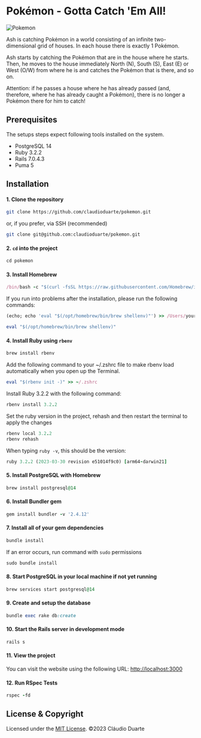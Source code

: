 # Pokémon - Gotta Catch 'Em All!

![Pokemon](https://user-images.githubusercontent.com/4729521/234700625-76b97c63-4bc4-4fc5-969b-d975962f6fba.png)

Ash is catching Pokémon in a world consisting of an infinite two-dimensional grid of houses. In each house there is exactly 1 Pokémon.

Ash starts by catching the Pokémon that are in the house where he starts. Then, he moves to the house immediately North (N), South (S), East (E) or West (O/W) from where he is and catches the Pokémon that is there, and so on.

Attention: if he passes a house where he has already passed (and, therefore, where he has already caught a Pokémon), there is no longer a Pokémon there for him to catch!

## Prerequisites

The setups steps expect following tools installed on the system.

- PostgreSQL 14
- Ruby 3.2.2
- Rails 7.0.4.3
- Puma 5

## Installation

#### 1. Clone the repository

```bash
git clone https://github.com/claudioduarte/pokemon.git
```

or, if you prefer, via SSH (recommended)

```bash
git clone git@github.com:claudioduarte/pokemon.git
```

#### 2. `cd` into the project

```ruby
cd pokemon
```

#### 3. Install Homebrew

```ruby
/bin/bash -c "$(curl -fsSL https://raw.githubusercontent.com/Homebrew/install/HEAD/install.sh)"
````

If you run into problems after the installation, please run the following commands:

```ruby
(echo; echo 'eval "$(/opt/homebrew/bin/brew shellenv)"') >> /Users/your_user/.zprofile
```
```ruby
eval "$(/opt/homebrew/bin/brew shellenv)"
```

#### 4. Install Ruby using `rbenv`

```ruby
brew install rbenv
```

Add the following command to your ~/.zshrc file to make rbenv load automatically when you open up the Terminal.

```ruby
eval "$(rbenv init -)" >> ~/.zshrc
```

Install Ruby 3.2.2 with the following command:

```ruby
rbenv install 3.2.2
```

Set the ruby version in the project, rehash and then restart the terminal to apply the changes

```ruby
rbenv local 3.2.2
rbenv rehash
```

When typing `ruby -v`, this should be the version:

```ruby
ruby 3.2.2 (2023-03-30 revision e51014f9c0) [arm64-darwin21]
```

#### 5. Install PostgreSQL with Homebrew

```ruby
brew install postgresql@14
```

#### 6. Install Bundler gem

```ruby
gem install bundler -v '2.4.12'
```

#### 7. Install all of your gem dependencies

```ruby
bundle install
```

If an error occurs, run command with `sudo` permissions
```ruby
sudo bundle install
```

#### 8. Start PostgreSQL in your local machine if not yet running

```ruby
brew services start postgresql@14
```

#### 9. Create and setup the database

```ruby
bundle exec rake db:create
```

#### 10. Start the Rails server in development mode

```ruby
rails s
```

#### 11. View the project

You can visit the website using the following URL: [http://localhost:3000](http://localhost:3000)

#### 12. Run RSpec Tests

```ruby
rspec -fd
```

## License & Copyright

Licensed under the [MIT License](LICENSE). ©2023 Cláudio Duarte
